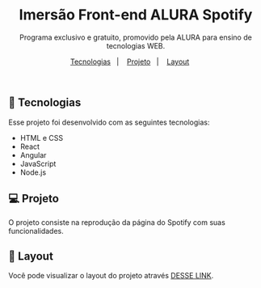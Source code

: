 <h1 align="center">
 Imersão Front-end ALURA Spotify
</h1>

<p align="center">
  Programa exclusivo e gratuito, promovido pela ALURA para ensino de tecnologias WEB.
</p>

<p align="center">
  <a href="#-tecnologias">Tecnologias</a>&nbsp;&nbsp;&nbsp;|&nbsp;&nbsp;&nbsp;
  <a href="#-projeto">Projeto</a>&nbsp;&nbsp;&nbsp;|&nbsp;&nbsp;&nbsp;
  <a href="#-layout">Layout</a>&nbsp;&nbsp;&nbsp;&nbsp;&nbsp;&nbsp;
</p>

<br>

## 🚀 Tecnologias

Esse projeto foi desenvolvido com as seguintes tecnologias:

- HTML e CSS
- React
- Angular
- JavaScript
- Node.js


## 💻 Projeto

O projeto consiste na reprodução da página do Spotify com suas funcionalidades.

## 🔖 Layout

Você pode visualizar o layout do projeto através [DESSE LINK](https://open.spotify.com/intl-pt).

